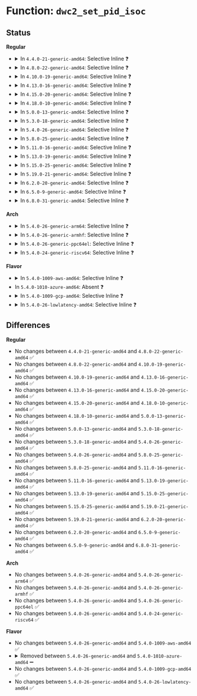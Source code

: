 # Function: <code>dwc2_set_pid_isoc</code>

## Status
<b>Regular</b>
<ul>
<li>
<details>
<summary>In <code>4.4.0-21-generic-amd64</code>: Selective Inline ❓</summary>

```c
void dwc2_set_pid_isoc(struct dwc2_host_chan * chan)
```

```json
{
  "name": "dwc2_set_pid_isoc",
  "collision_type": "Unique Static",
  "inline_type": "Selective",
  "funcs": [
    {
      "addr": 18446744071585274528,
      "name": "dwc2_set_pid_isoc",
      "external": false,
      "loc": "drivers/usb/dwc2/core.c:1593",
      "file": "drivers/usb/dwc2/core.c",
      "inline": "not declared, inlined",
      "caller_inline": [],
      "caller_func": [
        "drivers/usb/dwc2/core.c:dwc2_hc_start_transfer_ddma",
        "drivers/usb/dwc2/core.c:dwc2_hc_start_transfer"
      ]
    }
  ],
  "symbols": [
    {
      "addr": 18446744071585274528,
      "name": "dwc2_set_pid_isoc",
      "section": ".text",
      "bind": "STB_LOCAL",
      "size": 87
    }
  ]
}
```
</details>
</li>
<li>
<details>
<summary>In <code>4.8.0-22-generic-amd64</code>: Selective Inline ❓</summary>

```c
void dwc2_set_pid_isoc(struct dwc2_host_chan * chan)
```

```json
{
  "name": "dwc2_set_pid_isoc",
  "collision_type": "Unique Static",
  "inline_type": "Selective",
  "funcs": [
    {
      "addr": 18446744071585686144,
      "name": "dwc2_set_pid_isoc",
      "external": false,
      "loc": "drivers/usb/dwc2/hcd.c:1201",
      "file": "drivers/usb/dwc2/hcd.c",
      "inline": "not declared, inlined",
      "caller_inline": [],
      "caller_func": [
        "drivers/usb/dwc2/hcd.c:dwc2_hc_start_transfer_ddma",
        "drivers/usb/dwc2/hcd.c:dwc2_hc_start_transfer"
      ]
    }
  ],
  "symbols": [
    {
      "addr": 18446744071585686144,
      "name": "dwc2_set_pid_isoc",
      "section": ".text",
      "bind": "STB_LOCAL",
      "size": 87
    }
  ]
}
```
</details>
</li>
<li>
<details>
<summary>In <code>4.10.0-19-generic-amd64</code>: Selective Inline ❓</summary>

```c
void dwc2_set_pid_isoc(struct dwc2_host_chan * chan)
```

```json
{
  "name": "dwc2_set_pid_isoc",
  "collision_type": "Unique Static",
  "inline_type": "Selective",
  "funcs": [
    {
      "addr": 18446744071585875136,
      "name": "dwc2_set_pid_isoc",
      "external": false,
      "loc": "drivers/usb/dwc2/hcd.c:1231",
      "file": "drivers/usb/dwc2/hcd.c",
      "inline": "not declared, inlined",
      "caller_inline": [],
      "caller_func": [
        "drivers/usb/dwc2/hcd.c:dwc2_hc_start_transfer_ddma",
        "drivers/usb/dwc2/hcd.c:dwc2_hc_start_transfer"
      ]
    }
  ],
  "symbols": [
    {
      "addr": 18446744071585875136,
      "name": "dwc2_set_pid_isoc",
      "section": ".text",
      "bind": "STB_LOCAL",
      "size": 87
    }
  ]
}
```
</details>
</li>
<li>
<details>
<summary>In <code>4.13.0-16-generic-amd64</code>: Selective Inline ❓</summary>

```c
void dwc2_set_pid_isoc(struct dwc2_host_chan * chan)
```

```json
{
  "name": "dwc2_set_pid_isoc",
  "collision_type": "Unique Static",
  "inline_type": "Selective",
  "funcs": [
    {
      "addr": 18446744071585957968,
      "name": "dwc2_set_pid_isoc",
      "external": false,
      "loc": "drivers/usb/dwc2/hcd.c:1248",
      "file": "drivers/usb/dwc2/hcd.c",
      "inline": "not declared, inlined",
      "caller_inline": [],
      "caller_func": [
        "drivers/usb/dwc2/hcd.c:dwc2_hc_start_transfer_ddma",
        "drivers/usb/dwc2/hcd.c:dwc2_hc_start_transfer"
      ]
    }
  ],
  "symbols": [
    {
      "addr": 18446744071585957968,
      "name": "dwc2_set_pid_isoc",
      "section": ".text",
      "bind": "STB_LOCAL",
      "size": 84
    }
  ]
}
```
</details>
</li>
<li>
<details>
<summary>In <code>4.15.0-20-generic-amd64</code>: Selective Inline ❓</summary>

```c
void dwc2_set_pid_isoc(struct dwc2_host_chan * chan)
```

```json
{
  "name": "dwc2_set_pid_isoc",
  "collision_type": "Unique Static",
  "inline_type": "Selective",
  "funcs": [
    {
      "addr": 18446744071586401616,
      "name": "dwc2_set_pid_isoc",
      "external": false,
      "loc": "drivers/usb/dwc2/hcd.c:1254",
      "file": "drivers/usb/dwc2/hcd.c",
      "inline": "not declared, inlined",
      "caller_inline": [],
      "caller_func": [
        "drivers/usb/dwc2/hcd.c:dwc2_hc_start_transfer_ddma",
        "drivers/usb/dwc2/hcd.c:dwc2_hc_start_transfer"
      ]
    }
  ],
  "symbols": [
    {
      "addr": 18446744071586401616,
      "name": "dwc2_set_pid_isoc",
      "section": ".text",
      "bind": "STB_LOCAL",
      "size": 84
    }
  ]
}
```
</details>
</li>
<li>
<details>
<summary>In <code>4.18.0-10-generic-amd64</code>: Selective Inline ❓</summary>

```c
void dwc2_set_pid_isoc(struct dwc2_host_chan * chan)
```

```json
{
  "name": "dwc2_set_pid_isoc",
  "collision_type": "Unique Static",
  "inline_type": "Selective",
  "funcs": [
    {
      "addr": 18446744071586658976,
      "name": "dwc2_set_pid_isoc",
      "external": false,
      "loc": "drivers/usb/dwc2/hcd.c:1289",
      "file": "drivers/usb/dwc2/hcd.c",
      "inline": "not declared, inlined",
      "caller_inline": [],
      "caller_func": [
        "drivers/usb/dwc2/hcd.c:dwc2_hc_start_transfer_ddma",
        "drivers/usb/dwc2/hcd.c:dwc2_hc_start_transfer"
      ]
    }
  ],
  "symbols": [
    {
      "addr": 18446744071586658976,
      "name": "dwc2_set_pid_isoc",
      "section": ".text",
      "bind": "STB_LOCAL",
      "size": 84
    }
  ]
}
```
</details>
</li>
<li>
<details>
<summary>In <code>5.0.0-13-generic-amd64</code>: Selective Inline ❓</summary>

```c
void dwc2_set_pid_isoc(struct dwc2_host_chan * chan)
```

```json
{
  "name": "dwc2_set_pid_isoc",
  "collision_type": "Unique Static",
  "inline_type": "Selective",
  "funcs": [
    {
      "addr": 18446744071586813920,
      "name": "dwc2_set_pid_isoc",
      "external": false,
      "loc": "drivers/usb/dwc2/hcd.c:1282",
      "file": "drivers/usb/dwc2/hcd.c",
      "inline": "not declared, inlined",
      "caller_inline": [],
      "caller_func": [
        "drivers/usb/dwc2/hcd.c:dwc2_hc_start_transfer_ddma",
        "drivers/usb/dwc2/hcd.c:dwc2_hc_start_transfer"
      ]
    }
  ],
  "symbols": [
    {
      "addr": 18446744071586813920,
      "name": "dwc2_set_pid_isoc",
      "section": ".text",
      "bind": "STB_LOCAL",
      "size": 84
    }
  ]
}
```
</details>
</li>
<li>
<details>
<summary>In <code>5.3.0-18-generic-amd64</code>: Selective Inline ❓</summary>

```c
void dwc2_set_pid_isoc(struct dwc2_host_chan * chan)
```

```json
{
  "name": "dwc2_set_pid_isoc",
  "collision_type": "Unique Static",
  "inline_type": "Selective",
  "funcs": [
    {
      "addr": 18446744071587072512,
      "name": "dwc2_set_pid_isoc",
      "external": false,
      "loc": "drivers/usb/dwc2/hcd.c:1092",
      "file": "drivers/usb/dwc2/hcd.c",
      "inline": "not declared, inlined",
      "caller_inline": [],
      "caller_func": [
        "drivers/usb/dwc2/hcd.c:dwc2_hc_start_transfer_ddma",
        "drivers/usb/dwc2/hcd.c:dwc2_hc_start_transfer"
      ]
    }
  ],
  "symbols": [
    {
      "addr": 18446744071587072512,
      "name": "dwc2_set_pid_isoc",
      "section": ".text",
      "bind": "STB_LOCAL",
      "size": 84
    }
  ]
}
```
</details>
</li>
<li>
<details>
<summary>In <code>5.4.0-26-generic-amd64</code>: Selective Inline ❓</summary>

```c
void dwc2_set_pid_isoc(struct dwc2_host_chan * chan)
```

```json
{
  "name": "dwc2_set_pid_isoc",
  "collision_type": "Unique Static",
  "inline_type": "Selective",
  "funcs": [
    {
      "addr": 18446744071587272848,
      "name": "dwc2_set_pid_isoc",
      "external": false,
      "loc": "drivers/usb/dwc2/hcd.c:1092",
      "file": "drivers/usb/dwc2/hcd.c",
      "inline": "not declared, inlined",
      "caller_inline": [],
      "caller_func": [
        "drivers/usb/dwc2/hcd.c:dwc2_hc_start_transfer_ddma",
        "drivers/usb/dwc2/hcd.c:dwc2_hc_start_transfer"
      ]
    }
  ],
  "symbols": [
    {
      "addr": 18446744071587272848,
      "name": "dwc2_set_pid_isoc",
      "section": ".text",
      "bind": "STB_LOCAL",
      "size": 84
    }
  ]
}
```
</details>
</li>
<li>
<details>
<summary>In <code>5.8.0-25-generic-amd64</code>: Selective Inline ❓</summary>

```c
void dwc2_set_pid_isoc(struct dwc2_host_chan * chan)
```

```json
{
  "name": "dwc2_set_pid_isoc",
  "collision_type": "Unique Static",
  "inline_type": "Selective",
  "funcs": [
    {
      "addr": 18446744071588127776,
      "name": "dwc2_set_pid_isoc",
      "external": false,
      "loc": "drivers/usb/dwc2/hcd.c:1092",
      "file": "drivers/usb/dwc2/hcd.c",
      "inline": "not declared, inlined",
      "caller_inline": [],
      "caller_func": [
        "drivers/usb/dwc2/hcd.c:dwc2_hc_start_transfer_ddma",
        "drivers/usb/dwc2/hcd.c:dwc2_hc_start_transfer"
      ]
    }
  ],
  "symbols": [
    {
      "addr": 18446744071588127776,
      "name": "dwc2_set_pid_isoc",
      "section": ".text",
      "bind": "STB_LOCAL",
      "size": 84
    }
  ]
}
```
</details>
</li>
<li>
<details>
<summary>In <code>5.11.0-16-generic-amd64</code>: Selective Inline ❓</summary>

```c
void dwc2_set_pid_isoc(struct dwc2_host_chan * chan)
```

```json
{
  "name": "dwc2_set_pid_isoc",
  "collision_type": "Unique Static",
  "inline_type": "Selective",
  "funcs": [
    {
      "addr": 18446744071588168512,
      "name": "dwc2_set_pid_isoc",
      "external": false,
      "loc": "drivers/usb/dwc2/hcd.c:1092",
      "file": "drivers/usb/dwc2/hcd.c",
      "inline": "not declared, inlined",
      "caller_inline": [],
      "caller_func": [
        "drivers/usb/dwc2/hcd.c:dwc2_hc_start_transfer_ddma",
        "drivers/usb/dwc2/hcd.c:dwc2_hc_start_transfer"
      ]
    }
  ],
  "symbols": [
    {
      "addr": 18446744071588168512,
      "name": "dwc2_set_pid_isoc",
      "section": ".text",
      "bind": "STB_LOCAL",
      "size": 84
    }
  ]
}
```
</details>
</li>
<li>
<details>
<summary>In <code>5.13.0-19-generic-amd64</code>: Selective Inline ❓</summary>

```c
void dwc2_set_pid_isoc(struct dwc2_host_chan * chan)
```

```json
{
  "name": "dwc2_set_pid_isoc",
  "collision_type": "Unique Static",
  "inline_type": "Selective",
  "funcs": [
    {
      "addr": 18446744071588049408,
      "name": "dwc2_set_pid_isoc",
      "external": false,
      "loc": "drivers/usb/dwc2/hcd.c:1090",
      "file": "drivers/usb/dwc2/hcd.c",
      "inline": "not declared, inlined",
      "caller_inline": [],
      "caller_func": [
        "drivers/usb/dwc2/hcd.c:dwc2_hc_start_transfer_ddma",
        "drivers/usb/dwc2/hcd.c:dwc2_hc_start_transfer"
      ]
    }
  ],
  "symbols": [
    {
      "addr": 18446744071588049408,
      "name": "dwc2_set_pid_isoc",
      "section": ".text",
      "bind": "STB_LOCAL",
      "size": 86
    }
  ]
}
```
</details>
</li>
<li>
<details>
<summary>In <code>5.15.0-25-generic-amd64</code>: Selective Inline ❓</summary>

```c
void dwc2_set_pid_isoc(struct dwc2_host_chan * chan)
```

```json
{
  "name": "dwc2_set_pid_isoc",
  "collision_type": "Unique Static",
  "inline_type": "Selective",
  "funcs": [
    {
      "addr": 18446744071588670160,
      "name": "dwc2_set_pid_isoc",
      "external": false,
      "loc": "drivers/usb/dwc2/hcd.c:1090",
      "file": "drivers/usb/dwc2/hcd.c",
      "inline": "not declared, inlined",
      "caller_inline": [],
      "caller_func": [
        "drivers/usb/dwc2/hcd.c:dwc2_hc_start_transfer_ddma",
        "drivers/usb/dwc2/hcd.c:dwc2_hc_start_transfer"
      ]
    }
  ],
  "symbols": [
    {
      "addr": 18446744071588670160,
      "name": "dwc2_set_pid_isoc",
      "section": ".text",
      "bind": "STB_LOCAL",
      "size": 86
    }
  ]
}
```
</details>
</li>
<li>
<details>
<summary>In <code>5.19.0-21-generic-amd64</code>: Selective Inline ❓</summary>

```c
void dwc2_set_pid_isoc(struct dwc2_host_chan * chan)
```

```json
{
  "name": "dwc2_set_pid_isoc",
  "collision_type": "Unique Static",
  "inline_type": "Selective",
  "funcs": [
    {
      "addr": 18446744071590088480,
      "name": "dwc2_set_pid_isoc",
      "external": false,
      "loc": "drivers/usb/dwc2/hcd.c:1086",
      "file": "drivers/usb/dwc2/hcd.c",
      "inline": "not declared, inlined",
      "caller_inline": [],
      "caller_func": [
        "drivers/usb/dwc2/hcd.c:dwc2_hc_start_transfer_ddma",
        "drivers/usb/dwc2/hcd.c:dwc2_hc_start_transfer"
      ]
    }
  ],
  "symbols": [
    {
      "addr": 18446744071590088480,
      "name": "dwc2_set_pid_isoc",
      "section": ".text",
      "bind": "STB_LOCAL",
      "size": 98
    }
  ]
}
```
</details>
</li>
<li>
<details>
<summary>In <code>6.2.0-20-generic-amd64</code>: Selective Inline ❓</summary>

```c
void dwc2_set_pid_isoc(struct dwc2_host_chan * chan)
```

```json
{
  "name": "dwc2_set_pid_isoc",
  "collision_type": "Unique Static",
  "inline_type": "Selective",
  "funcs": [
    {
      "addr": 18446744071591698720,
      "name": "dwc2_set_pid_isoc",
      "external": false,
      "loc": "drivers/usb/dwc2/hcd.c:1057",
      "file": "drivers/usb/dwc2/hcd.c",
      "inline": "not declared, inlined",
      "caller_inline": [],
      "caller_func": [
        "drivers/usb/dwc2/hcd.c:dwc2_hc_start_transfer_ddma",
        "drivers/usb/dwc2/hcd.c:dwc2_hc_start_transfer"
      ]
    }
  ],
  "symbols": [
    {
      "addr": 18446744071591698720,
      "name": "dwc2_set_pid_isoc",
      "section": ".text",
      "bind": "STB_LOCAL",
      "size": 98
    }
  ]
}
```
</details>
</li>
<li>
<details>
<summary>In <code>6.5.0-9-generic-amd64</code>: Selective Inline ❓</summary>

```c
void dwc2_set_pid_isoc(struct dwc2_host_chan * chan)
```

```json
{
  "name": "dwc2_set_pid_isoc",
  "collision_type": "Unique Static",
  "inline_type": "Selective",
  "funcs": [
    {
      "addr": 18446744071592122096,
      "name": "dwc2_set_pid_isoc",
      "external": false,
      "loc": "drivers/usb/dwc2/hcd.c:1057",
      "file": "drivers/usb/dwc2/hcd.c",
      "inline": "not declared, inlined",
      "caller_inline": [],
      "caller_func": [
        "drivers/usb/dwc2/hcd.c:dwc2_hc_start_transfer_ddma",
        "drivers/usb/dwc2/hcd.c:dwc2_hc_start_transfer"
      ]
    }
  ],
  "symbols": [
    {
      "addr": 18446744071592122096,
      "name": "dwc2_set_pid_isoc",
      "section": ".text",
      "bind": "STB_LOCAL",
      "size": 98
    }
  ]
}
```
</details>
</li>
<li>
<details>
<summary>In <code>6.8.0-31-generic-amd64</code>: Selective Inline ❓</summary>

```c
void dwc2_set_pid_isoc(struct dwc2_host_chan * chan)
```

```json
{
  "name": "dwc2_set_pid_isoc",
  "collision_type": "Unique Static",
  "inline_type": "Selective",
  "funcs": [
    {
      "addr": 18446744071592862624,
      "name": "dwc2_set_pid_isoc",
      "external": false,
      "loc": "drivers/usb/dwc2/hcd.c:1057",
      "file": "drivers/usb/dwc2/hcd.c",
      "inline": "not declared, inlined",
      "caller_inline": [],
      "caller_func": [
        "drivers/usb/dwc2/hcd.c:dwc2_hc_start_transfer_ddma",
        "drivers/usb/dwc2/hcd.c:dwc2_hc_start_transfer"
      ]
    }
  ],
  "symbols": [
    {
      "addr": 18446744071592862624,
      "name": "dwc2_set_pid_isoc",
      "section": ".text",
      "bind": "STB_LOCAL",
      "size": 98
    }
  ]
}
```
</details>
</li>
</ul>
<b>Arch</b>
<ul>
<li>
<details>
<summary>In <code>5.4.0-26-generic-arm64</code>: Selective Inline ❓</summary>

```c
void dwc2_set_pid_isoc(struct dwc2_host_chan * chan)
```

```json
{
  "name": "dwc2_set_pid_isoc",
  "collision_type": "Unique Static",
  "inline_type": "Selective",
  "funcs": [
    {
      "addr": 18446603336500379832,
      "name": "dwc2_set_pid_isoc",
      "external": false,
      "loc": "drivers/usb/dwc2/hcd.c:1092",
      "file": "drivers/usb/dwc2/hcd.c",
      "inline": "not declared, inlined",
      "caller_inline": [],
      "caller_func": [
        "drivers/usb/dwc2/hcd.c:dwc2_hc_start_transfer_ddma",
        "drivers/usb/dwc2/hcd.c:dwc2_hc_start_transfer"
      ]
    }
  ],
  "symbols": [
    {
      "addr": 18446603336500379832,
      "name": "dwc2_set_pid_isoc",
      "section": ".text",
      "bind": "STB_LOCAL",
      "size": 152
    }
  ]
}
```
</details>
</li>
<li>
<details>
<summary>In <code>5.4.0-26-generic-armhf</code>: Selective Inline ❓</summary>

```c
void dwc2_set_pid_isoc(struct dwc2_host_chan * chan)
```

```json
{
  "name": "dwc2_set_pid_isoc",
  "collision_type": "Unique Static",
  "inline_type": "Selective",
  "funcs": [
    {
      "addr": 3232836732,
      "name": "dwc2_set_pid_isoc",
      "external": false,
      "loc": "drivers/usb/dwc2/hcd.c:1092",
      "file": "drivers/usb/dwc2/hcd.c",
      "inline": "not declared, inlined",
      "caller_inline": [],
      "caller_func": [
        "drivers/usb/dwc2/hcd.c:dwc2_hc_start_transfer_ddma",
        "drivers/usb/dwc2/hcd.c:dwc2_hc_start_transfer"
      ]
    }
  ],
  "symbols": [
    {
      "addr": 3232836732,
      "name": "dwc2_set_pid_isoc",
      "section": ".text",
      "bind": "STB_LOCAL",
      "size": 120
    }
  ]
}
```
</details>
</li>
<li>
<details>
<summary>In <code>5.4.0-26-generic-ppc64el</code>: Selective Inline ❓</summary>

```c
void dwc2_set_pid_isoc(struct dwc2_host_chan * chan)
```

```json
{
  "name": "dwc2_set_pid_isoc",
  "collision_type": "Unique Static",
  "inline_type": "Selective",
  "funcs": [
    {
      "addr": 13835058055293700832,
      "name": "dwc2_set_pid_isoc",
      "external": false,
      "loc": "drivers/usb/dwc2/hcd.c:1092",
      "file": "drivers/usb/dwc2/hcd.c",
      "inline": "not declared, inlined",
      "caller_inline": [],
      "caller_func": [
        "drivers/usb/dwc2/hcd.c:dwc2_hc_start_transfer_ddma",
        "drivers/usb/dwc2/hcd.c:dwc2_hc_start_transfer"
      ]
    }
  ],
  "symbols": [
    {
      "addr": 13835058055293700832,
      "name": "dwc2_set_pid_isoc",
      "section": ".text",
      "bind": "STB_LOCAL",
      "size": 156
    }
  ]
}
```
</details>
</li>
<li>
<details>
<summary>In <code>5.4.0-24-generic-riscv64</code>: Selective Inline ❓</summary>

```c
void dwc2_set_pid_isoc(struct dwc2_host_chan * chan)
```

```json
{
  "name": "dwc2_set_pid_isoc",
  "collision_type": "Unique Static",
  "inline_type": "Selective",
  "funcs": [
    {
      "addr": 18446743936277266396,
      "name": "dwc2_set_pid_isoc",
      "external": false,
      "loc": "drivers/usb/dwc2/hcd.c:1092",
      "file": "drivers/usb/dwc2/hcd.c",
      "inline": "not declared, inlined",
      "caller_inline": [],
      "caller_func": [
        "drivers/usb/dwc2/hcd.c:dwc2_hc_start_transfer_ddma",
        "drivers/usb/dwc2/hcd.c:dwc2_hc_start_transfer"
      ]
    }
  ],
  "symbols": [
    {
      "addr": 18446743936277266396,
      "name": "dwc2_set_pid_isoc",
      "section": ".text",
      "bind": "STB_LOCAL",
      "size": 146
    }
  ]
}
```
</details>
</li>
</ul>
<b>Flavor</b>
<ul>
<li>
<details>
<summary>In <code>5.4.0-1009-aws-amd64</code>: Selective Inline ❓</summary>

```c
void dwc2_set_pid_isoc(struct dwc2_host_chan * chan)
```

```json
{
  "name": "dwc2_set_pid_isoc",
  "collision_type": "Unique Static",
  "inline_type": "Selective",
  "funcs": [
    {
      "addr": 18446744071586978928,
      "name": "dwc2_set_pid_isoc",
      "external": false,
      "loc": "drivers/usb/dwc2/hcd.c:1092",
      "file": "drivers/usb/dwc2/hcd.c",
      "inline": "not declared, inlined",
      "caller_inline": [],
      "caller_func": [
        "drivers/usb/dwc2/hcd.c:dwc2_hc_start_transfer_ddma",
        "drivers/usb/dwc2/hcd.c:dwc2_hc_start_transfer"
      ]
    }
  ],
  "symbols": [
    {
      "addr": 18446744071586978928,
      "name": "dwc2_set_pid_isoc",
      "section": ".text",
      "bind": "STB_LOCAL",
      "size": 84
    }
  ]
}
```
</details>
</li>
<li>
In <code>5.4.0-1010-azure-amd64</code>: Absent ❓
</li>
<li>
<details>
<summary>In <code>5.4.0-1009-gcp-amd64</code>: Selective Inline ❓</summary>

```c
void dwc2_set_pid_isoc(struct dwc2_host_chan * chan)
```

```json
{
  "name": "dwc2_set_pid_isoc",
  "collision_type": "Unique Static",
  "inline_type": "Selective",
  "funcs": [
    {
      "addr": 18446744071587227408,
      "name": "dwc2_set_pid_isoc",
      "external": false,
      "loc": "drivers/usb/dwc2/hcd.c:1092",
      "file": "drivers/usb/dwc2/hcd.c",
      "inline": "not declared, inlined",
      "caller_inline": [],
      "caller_func": [
        "drivers/usb/dwc2/hcd.c:dwc2_hc_start_transfer_ddma",
        "drivers/usb/dwc2/hcd.c:dwc2_hc_start_transfer"
      ]
    }
  ],
  "symbols": [
    {
      "addr": 18446744071587227408,
      "name": "dwc2_set_pid_isoc",
      "section": ".text",
      "bind": "STB_LOCAL",
      "size": 84
    }
  ]
}
```
</details>
</li>
<li>
<details>
<summary>In <code>5.4.0-26-lowlatency-amd64</code>: Selective Inline ❓</summary>

```c
void dwc2_set_pid_isoc(struct dwc2_host_chan * chan)
```

```json
{
  "name": "dwc2_set_pid_isoc",
  "collision_type": "Unique Static",
  "inline_type": "Selective",
  "funcs": [
    {
      "addr": 18446744071587334176,
      "name": "dwc2_set_pid_isoc",
      "external": false,
      "loc": "drivers/usb/dwc2/hcd.c:1092",
      "file": "drivers/usb/dwc2/hcd.c",
      "inline": "not declared, inlined",
      "caller_inline": [],
      "caller_func": [
        "drivers/usb/dwc2/hcd.c:dwc2_hc_start_transfer_ddma",
        "drivers/usb/dwc2/hcd.c:dwc2_hc_start_transfer"
      ]
    }
  ],
  "symbols": [
    {
      "addr": 18446744071587334176,
      "name": "dwc2_set_pid_isoc",
      "section": ".text",
      "bind": "STB_LOCAL",
      "size": 84
    }
  ]
}
```
</details>
</li>
</ul>

## Differences
<b>Regular</b>
<ul>
<li>
No changes between <code>4.4.0-21-generic-amd64</code> and <code>4.8.0-22-generic-amd64</code> ✅
</li>
<li>
No changes between <code>4.8.0-22-generic-amd64</code> and <code>4.10.0-19-generic-amd64</code> ✅
</li>
<li>
No changes between <code>4.10.0-19-generic-amd64</code> and <code>4.13.0-16-generic-amd64</code> ✅
</li>
<li>
No changes between <code>4.13.0-16-generic-amd64</code> and <code>4.15.0-20-generic-amd64</code> ✅
</li>
<li>
No changes between <code>4.15.0-20-generic-amd64</code> and <code>4.18.0-10-generic-amd64</code> ✅
</li>
<li>
No changes between <code>4.18.0-10-generic-amd64</code> and <code>5.0.0-13-generic-amd64</code> ✅
</li>
<li>
No changes between <code>5.0.0-13-generic-amd64</code> and <code>5.3.0-18-generic-amd64</code> ✅
</li>
<li>
No changes between <code>5.3.0-18-generic-amd64</code> and <code>5.4.0-26-generic-amd64</code> ✅
</li>
<li>
No changes between <code>5.4.0-26-generic-amd64</code> and <code>5.8.0-25-generic-amd64</code> ✅
</li>
<li>
No changes between <code>5.8.0-25-generic-amd64</code> and <code>5.11.0-16-generic-amd64</code> ✅
</li>
<li>
No changes between <code>5.11.0-16-generic-amd64</code> and <code>5.13.0-19-generic-amd64</code> ✅
</li>
<li>
No changes between <code>5.13.0-19-generic-amd64</code> and <code>5.15.0-25-generic-amd64</code> ✅
</li>
<li>
No changes between <code>5.15.0-25-generic-amd64</code> and <code>5.19.0-21-generic-amd64</code> ✅
</li>
<li>
No changes between <code>5.19.0-21-generic-amd64</code> and <code>6.2.0-20-generic-amd64</code> ✅
</li>
<li>
No changes between <code>6.2.0-20-generic-amd64</code> and <code>6.5.0-9-generic-amd64</code> ✅
</li>
<li>
No changes between <code>6.5.0-9-generic-amd64</code> and <code>6.8.0-31-generic-amd64</code> ✅
</li>
</ul>
<b>Arch</b>
<ul>
<li>
No changes between <code>5.4.0-26-generic-amd64</code> and <code>5.4.0-26-generic-arm64</code> ✅
</li>
<li>
No changes between <code>5.4.0-26-generic-amd64</code> and <code>5.4.0-26-generic-armhf</code> ✅
</li>
<li>
No changes between <code>5.4.0-26-generic-amd64</code> and <code>5.4.0-26-generic-ppc64el</code> ✅
</li>
<li>
No changes between <code>5.4.0-26-generic-amd64</code> and <code>5.4.0-24-generic-riscv64</code> ✅
</li>
</ul>
<b>Flavor</b>
<ul>
<li>
No changes between <code>5.4.0-26-generic-amd64</code> and <code>5.4.0-1009-aws-amd64</code> ✅
</li>
<li>
<details>
<summary>Removed between <code>5.4.0-26-generic-amd64</code> and <code>5.4.0-1010-azure-amd64</code> ➖</summary>

```c
void dwc2_set_pid_isoc(struct dwc2_host_chan * chan)
```
</details>
</li>
<li>
No changes between <code>5.4.0-26-generic-amd64</code> and <code>5.4.0-1009-gcp-amd64</code> ✅
</li>
<li>
No changes between <code>5.4.0-26-generic-amd64</code> and <code>5.4.0-26-lowlatency-amd64</code> ✅
</li>
</ul>
